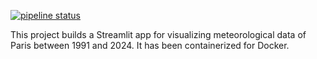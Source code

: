 [![pipeline status](https://github.com/paulphilip-louis/tooling-data-scientist/actions/workflows/ci.yml/badge.svg)](https://github.com/paulphilip-louis/tooling-data-scientist/actions/workflows/ci.yml)

This project builds a Streamlit app for visualizing meteorological data of Paris between 1991 and 2024. It has been containerized for Docker.
